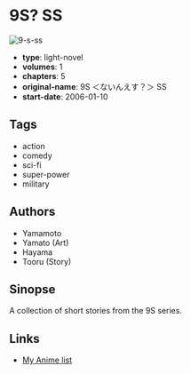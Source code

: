 # 9S? SS

![9-s-ss](https://cdn.myanimelist.net/images/manga/2/128229.jpg)

-   **type**: light-novel
-   **volumes**: 1
-   **chapters**: 5
-   **original-name**: 9S ＜ないんえす？＞ SS
-   **start-date**: 2006-01-10

## Tags

-   action
-   comedy
-   sci-fi
-   super-power
-   military

## Authors

-   Yamamoto
-   Yamato (Art)
-   Hayama
-   Tooru (Story)

## Sinopse

A collection of short stories from the 9S series.

## Links

-   [My Anime list](https://myanimelist.net/manga/73901/9S_SS)
